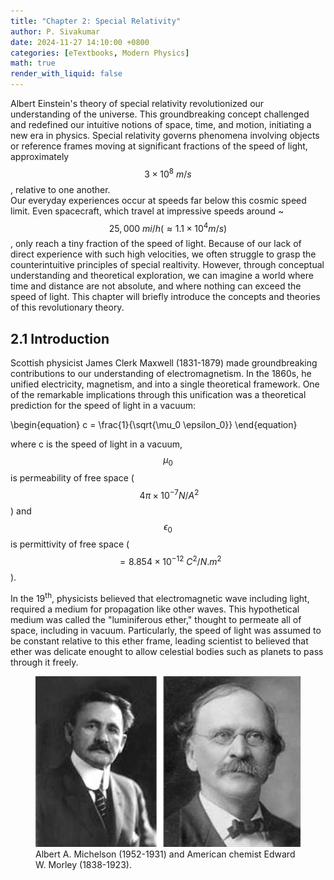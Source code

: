 ```yaml
---
title: "Chapter 2: Special Relativity" 
author: P. Sivakumar
date: 2024-11-27 14:10:00 +0800
categories: [eTextbooks, Modern Physics]
math: true
render_with_liquid: false
---
```


Albert Einstein's theory of special relativity revolutionized our understanding of the universe. This groundbreaking concept challenged and redefined our intuitive notions of space, time, and motion, initiating a new era in physics. Special relativity governs phenomena involving objects or reference frames moving at significant fractions of the speed of light, approximately $$3\times 10^8 \ m/s$$, relative to one another.  
Our everyday experiences occur at speeds far below this cosmic speed limit. Even spacecraft, which travel at impressive speeds around ~$$25,000\ mi/h  (\approx 1.1 \times 10^4 m/s)$$, only reach a tiny fraction of the speed of light. Because of our lack of direct experience with such high velocities, we often struggle to grasp the counterintuitive principles of special realtivity. 
However, through conceptual understanding and theoretical exploration, we can imagine a world where time and distance are not absolute, and where nothing can exceed the speed of light. This chapter will briefly introduce the concepts and theories of this revolutionary theory.

## 2.1 Introduction
Scottish physicist James Clerk Maxwell (1831-1879) made groundbreaking contributions to our understanding of electromagnetism. In the 1860s, he unified electricity, magnetism, and  into a single theoretical framework. One of the remarkable implications through this unification was a theoretical prediction for the speed of light in a vacuum: 

\begin{equation}
    c = \frac{1}{\sqrt{\mu_0 \epsilon_0}}
\end{equation}

where c is the speed of light in a vacuum, $$\mu_0 $$ is permeability of free space ($$~ 4 \pi \times 10^{-7} N/A^2$$ ) and $$\epsilon_0$$ is permittivity of free space ($$ ~  = 8.854 \times 10^{-12} \ C^2/N.m^2 $$).

In the 19<sup>th</sup>, physicists believed that electromagnetic wave including light, required a medium for propagation like other waves. This hypothetical medium was called the "luminiferous ether," thought to permeate all of space, including in vacuum. Particularly, the speed of light was assumed to be constant relative to this ether frame, leading scientist to believed that ether was delicate enought to allow celestial bodies such as  planets to pass through it freely.  


<figure>
	<img src="/assets/img/Modern-Physics/Chapter-2/C2_1.png" alt="Description of the image">
	<figcaption>Albert A. Michelson (1952-1931) and American chemist Edward W. Morley (1838-1923).</figcaption>
</figure>